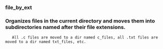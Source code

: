 ### file_by_ext

### Organizes files in the current directory and moves them into subdirectories named after their file extensions. 
       All .c files are moved to a dir named c_files, all .txt files are moved to a dir named txt_files, etc.


